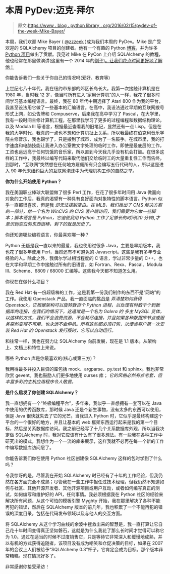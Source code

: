 # 本周 PyDev:迈克·拜尔

> 原文:[https://www . blog . python library . org/2016/02/15/pydev-of-the-week-Mike-Bayer/](https://www.blog.pythonlibrary.org/2016/02/15/pydev-of-the-week-mike-bayer/)

本周，我们欢迎 Mike Bayer ( [@zzzeek](https://twitter.com/zzzeek) )成为我们本周的 PyDev。Mike 是广受欢迎的 SQLAlchemy 项目的创建者。他有一个有趣的 Python [博客](http://techspot.zzzeek.org/)，并为许多 [Python 项目](https://bitbucket.org/zzzeek/)做出了贡献。我见过 Mike 在 PyCon 上介绍 SQLAlchemy 的教程，他也经常在那里做演讲(这里有一个 2014 年的[例子)。让我们花点时间更好地了解他！](https://www.youtube.com/watch?v=P141KRbxVKc)

你能告诉我们一些关于你自己的情况吗(爱好、教育等)

上世纪七八十年代，我在纽约市东部的郊区长岛长大。我第一次接触计算机是在 1980 年，当时我 12 岁，像当时所有进入“家用计算机”的人一样，我花了很多时间学习基本编程语言。最终，我在 80 年代中期选择了 Atari 800 作为我的平台，我甚至设法用它做了一些基本的汇编语言。在高中，我设法通过早期的互联网拨号形式上网，如公告牌和 Compuserve，后来我在高中学习了 Pascal，在大学里，我有一段时间主修计算机工程，在那里我学习了更多的过程编程和数据结构理论，以及 Modula III 等语言，根据最近查看我的旧笔记，显然还有一点 Lisp。但是在我的大学时代，我真的一点也不想和计算机扯上关系，所以我最终在伯克利音乐学院主修音乐，我也辍学了，只是搬到了城市，成为了一名鼓手。在城市里，我的打字速度和电脑技能让我进入办公室做文字处理的临时工作，即使是最底层的工作，工资也远远高于任何饥饿的音乐家，所以直到今天我几乎没有机会打鼓。在很多这样的工作中，我最终以编写代码来取代他们交给临时工的大量重复性工作而告终，到那时，“互联网”突然想在任何地方雇佣所有只会编写五行代码的人，所以这是进入 90 年代末纽约巨大的互联网泡沫中为代理机构工作的自然之举。

**你为什么开始使用 Python？**

我在美国职业棒球大联盟做了很多 Perl 工作，在花了很多年时间用 Java 做面向对象的工作后，我真的渴望有一种具有良好面向对象特性的脚本语言。Python 似乎一直都很喜欢，但是我 *却无法摆脱空白。在 MLB，我们推出了 CMS 解决方案的一部分，给一个名为 WinCVS 的 CVS 客户端访问，我们需要为它做一些脚本；脚本语言是 Python，它迫使我用 Python 工作了足够长的时间(20 分钟),才意识到空白的东西很棒，剩下的就是历史了。*

你还知道哪些编程语言，你最喜欢哪一种？

Python 无疑是我一直以来的最爱，我也使用过很多 Java，主要是早期版本，我也花了很多年使用 Perl，当然还有不可避免的 Javascript。这些是我有多年专业经验的人。除此之外，我偶尔学过相当程度的 C 语言，学过非常少量的 C++，也在大学和早期工作中接触过所有的旧语言，如 Fortran、Rexx、Pascal、Modula III、Scheme、6809 / 68000 汇编等。这些我今天都不知道怎么用。

你现在在做什么项目？

我在 Red Hat 有一份超级棒的工作，这是我第一份我们制作的东西不是“网站”的工作。我使用 Openstack 产品，我一直面临的挑战是 *弄清楚如何获得 Openstack，它根据架构可以旋转数百个 Python 进程，以处理有时数千个到数据库的连接，在我们的情况下，这通常是一个名为 Galera 的* *多主 MySQL 变体，以这样的方式，我们不会浪费资源，不会耗尽连接，并且如果各种数据库节点或服务突然变得不可用，也永远不会停机。所有这些都必须打包，以便当客户第一次安装 Red Hat 的 Openstack 发行版时，它可以自动运行。*

和往常一样，我也在努力让 SQLAlchemy 向前发展，现在是 1.1 版本。从架构上、文档上和特性上来说。

哪些 Python 库是你最喜欢的(核心或第三方)？

我用得最多并投入巨资的库包括 mock、argparse、py.test 和 sphinx。我也非常欣赏 gevent。我也鼓励人们更多地使用 curses 库； *它的风格必然有点老套，但丰富多彩的主机应用程序令人敬畏。*

  **是什么启发了你创建 SQLAlchemy？**

我一直想拥有一个“终极编程平台”，多年来，我似乎一直想拥有一套可以在 Java 中使用的优秀函数库，那时候 Java 还是个新生事物，没有太多的东西可以使用，但是 Java 很快就失去了它的光芒。当我进入 Python 时，它似乎是最终构建这个平台的一个很好的地方，并且让基本的 web 框架东西运行起来是我的第一个目标，然后是关系数据库访问。我之前已经写了十几个关系数据库外观，所以当我决定做 SQLAlchemy 时，我对它应该有什么有了很多想法。有一些我在各种工作中研究出的模式，我想作为一个一流的库来展示，这样我就不必再在每一个新的工作中编写数据库访问层了。

你能告诉我们你在使用 Python 社区创建像 SQLAlchemy 这样的包时学到了什么吗？

令我惊讶的是，尽管我在开始 SQLAlchemy 时已经有了十年的工作经验，但我仍然在各方面完全不成熟；尽管我在一些工作中担任过技术经理，但我仍然不知道如何与社区、其他开源开发者、其他开源项目或用户互动，或者如何编写真正的测试，如何编写和维护好的 API，任何事情。我必须根据我在 Python 社区的经验来解决所有问题，从这个可怕的模板引擎 Myghty 开始，我在那里解决了各种不能再犯的错误，然后在 SQLAlchemy 版本的前几年，我也积累了一个不能再犯的错误的深度目录，包括在代码发布领域以及与他人的交互方面。

将 SQLAlchemy 从这个学习曲线的余波中拯救出来的智慧是，我一直打算让它自己花十年时间变得真正坚如磐石，这就是为什么我花了那么长时间才觉得可以称它为 1.0。通过在适当的时候不过度销售它，只是等待它非常深入和缓慢地成熟，并以有机的方式获得追随者，该项目没有成为嘲笑和仓促决策的目标，如果在 2007 年的会议上人们被给予“SQLAlchemy 0.3”杯子，它肯定会成为目标。那个版本非常糟糕。现在情况好多了。

非常感谢你接受采访！